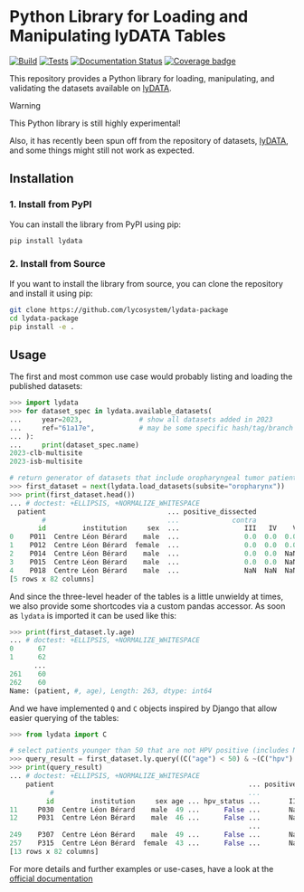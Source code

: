 # Python Library for Loading and Manipulating lyDATA Tables

[![Build](https://github.com/lycosystem/lydata-package/actions/workflows/release.yml/badge.svg)](https://github.com/lycosystem/lydata-package/actions/workflows/release.yml)
[![Tests](https://github.com/lycosystem/lydata-package/actions/workflows/tests.yml/badge.svg)](https://github.com/lycosystem/lydata-package/actions/workflows/tests.yml)
[![Documentation Status](https://readthedocs.org/projects/lydata/badge/?version=stable)](https://lydata.readthedocs.io/stable/?badge=stable)
[![Coverage badge](https://img.shields.io/endpoint?url=https://raw.githubusercontent.com/lycosystem/lydata-package/python-coverage-comment-action-data/endpoint.json)](https://htmlpreview.github.io/?https://github.com/lycosystem/lydata-package/blob/python-coverage-comment-action-data/htmlcov/index.html)

This repository provides a Python library for loading, manipulating, and validating the datasets available on [lyDATA](https://github.com/lycosystem/lydata).

> [!WARNING]
> This Python library is still highly experimental!
>
> Also, it has recently been spun off from the repository of datasets, [lyDATA](https://github.com/lycosystem/lydata), and some things might still not work as expected.

## Installation

### 1. Install from PyPI

You can install the library from PyPI using pip:

```bash
pip install lydata
```

### 2. Install from Source

If you want to install the library from source, you can clone the repository and install it using pip:

```bash
git clone https://github.com/lycosystem/lydata-package
cd lydata-package
pip install -e .
```

## Usage

The first and most common use case would probably listing and loading the published datasets:

```python
>>> import lydata
>>> for dataset_spec in lydata.available_datasets(
...     year=2023,              # show all datasets added in 2023
...     ref="61a17e",           # may be some specific hash/tag/branch
... ):
...     print(dataset_spec.name)
2023-clb-multisite
2023-isb-multisite

# return generator of datasets that include oropharyngeal tumor patients
>>> first_dataset = next(lydata.load_datasets(subsite="oropharynx"))
>>> print(first_dataset.head())
... # doctest: +ELLIPSIS, +NORMALIZE_WHITESPACE
  patient                              ... positive_dissected
        #                              ...             contra
       id         institution     sex  ...                III   IV    V
0    P011  Centre Léon Bérard    male  ...                0.0  0.0  0.0
1    P012  Centre Léon Bérard  female  ...                0.0  0.0  0.0
2    P014  Centre Léon Bérard    male  ...                0.0  0.0  NaN
3    P015  Centre Léon Bérard    male  ...                0.0  0.0  NaN
4    P018  Centre Léon Bérard    male  ...                NaN  NaN  NaN
[5 rows x 82 columns]

```

And since the three-level header of the tables is a little unwieldy at times, we also provide some shortcodes via a custom pandas accessor. As soon as `lydata` is imported it can be used like this:

```python
>>> print(first_dataset.ly.age)
... # doctest: +ELLIPSIS, +NORMALIZE_WHITESPACE
0      67
1      62
      ...
261    60
262    60
Name: (patient, #, age), Length: 263, dtype: int64

```

And we have implemented `Q` and `C` objects inspired by Django that allow easier querying of the tables:

```python
>>> from lydata import C

# select patients younger than 50 that are not HPV positive (includes NaNs)
>>> query_result = first_dataset.ly.query((C("age") < 50) & ~(C("hpv") == True))
>>> print(query_result)
... # doctest: +ELLIPSIS, +NORMALIZE_WHITESPACE
    patient                                                ... positive_dissected
          #                                                ...             contra
         id         institution     sex age ... hpv_status ...       III   IV   V
11     P030  Centre Léon Bérard    male  49 ...      False ...       NaN  NaN NaN
12     P031  Centre Léon Bérard    male  46 ...      False ...       NaN  NaN NaN
                                                           ...
249    P307  Centre Léon Bérard    male  49 ...      False ...       NaN  NaN NaN
257    P315  Centre Léon Bérard  female  43 ...      False ...       NaN  NaN NaN
[13 rows x 82 columns]

```

For more details and further examples or use-cases, have a look at the [official documentation](https://lydata.readthedocs.org/)
